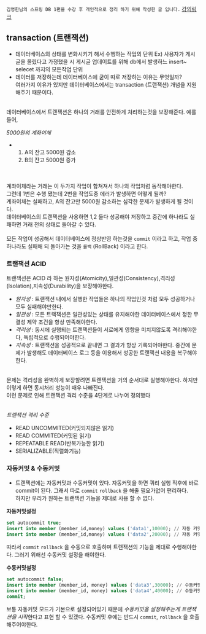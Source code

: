 ``
김영한님의 스프링 DB 1편을 수강 후 개인적으로 정리 하기 위해 작성한 글 입니다.
``
[강의링크](https://www.inflearn.com/course/%EC%8A%A4%ED%94%84%EB%A7%81-db-1)

## transaction (트랜잭션)

- 데이터베이스의 상태를 변화시키기 해서 수행하는 작업의 단위 Ex) 사용자가 게시글을 올렸다고 가정했을 시 게시글 업데이트를 위해 db에서 발생하느 insert~ selecet 까지의 모든작업 단위
- 데이터를 저장하는데 데이터베이스에 굳이 따로 저장하는 이유는 무엇일까?<br>
여러가지 이유가 있지만 데이터베이스에서는 transaction (트랜잭션) 개념을 지원 해주기 때문이다.<br><br>

데이터베이스에서 트랜잭션은 하나의 거래를 안전하게 처리하는것을 보장해준다. 예를들어, <br>

*5000원의 계좌이체*
- 1. A의 잔고 5000원 감소
  2. B의 잔고 5000원 증가

<br><br> 계좌이체라는 거래는 이 두가지 작업이 합쳐져서 하나의 작업처럼 동작해야한다. 
<br> 그런데 1번은 수행 됐는데 2번을 작업도중 에러가 발생하면 어떻게 될까?
<br> 계좌이체는 실패하고, A의 잔고만 5000원 감소하는 심각한 문제가 발생하게 될 것이다.
<br> 데이터베이스의 트랜잭션을 사용하면 1,2 둘다 성공해야 저장하고 중간에 하나라도 실패하면 거래 전의 상태로 돌아갈 수 있다.
<br>
<br> 모든 작업이 성공해서 데이터베이스에 정상반영 하는것을 `commit` 이라고 하고, 작업 중 하나라도 실패해 되 돌아가는 것을 `롤백`  (RollBack) 이라고 한다.

### 트랜잭션 ACID
트랜잭션은 ACID 라 하는 원자성(Atomicity),일관성(Consistency),격리성(Isolation),지속성(Durability)을 보장해야한다.
- *원자성* : 트랜잭션 내에서 실행한 작업들은 하나의 작업인것 처럼 모두 성공하거나 모두 실패해야만한다.
- *일관성* : 모든 트랙잭션은 일관성있는 상태를 유지해야한 데이터베이스에서 정한 무결성 제약 조건을 항상 만족해야한다. 
- *격리성* : 동시에 실행되는 트랜잭션들이 서로에게 영향을 미치지않도록 격리해야한다, 독립적으로 수행되어야한다.
- *지속성* : 트랜잭션을 성공적으로 끝내면 그 결과가 항상 기록되어야한다. 중간에 문제가 발생해도 데이터베이스 로그 등을 이용해서 성공한 트랜잭션 내용을 복구해야한다. 

<br> 문제는 격리성을 완벽하게 보장할려면 트랜잭션을 거의 순서대로 실행해야한다. 하지만 이렇게 하면 동시처리 성능이 매우 나빠진다.
<br> 이런 문제로 인해 트랜잭션 격리 수준을 4단계로 나누어 정의했다

<br> *트랜잭션 격리 수준*
- READ UNCOMMITED(커밋되지않은 읽기) 
- READ COMMITED(커밋된 읽기)
- REPEATABLE READ(반복가능한 읽기)
- SERIALIZABLE(직렬화기능) 


### 자동커밋 & 수동커밋 
- 트랜잭션에는 자동커밋과 수동커밋이 있다. 자동커밋을 하면 쿼리 실행 직후에 바로 commit이 된다. 그래서 따로 `commit` `rollback` 을 해줄 필요가없어 편리하다.<br>
  하지만 우리가 원하는 트랜잭션 기능을 제대로 사용 할 수 없다.
  
 **자동커밋설정**
```sql
set autocommit true;
insert into member (member_id,money) values ('data1',10000); // 자동 커밋
insert into member (member_id,money) values ('data2',20000); // 자동 커밋
```
 따라서 `commit` `rollback` 을 수동으로 호출하며 트랜잭션의 기능을 제대로 수행해야한다. 그러기 위해선 수동커밋 설정을 해야한다.

 **수동커밋설정**
 ```sql
 set autocommit false;
 insert into member (member_id, money) values ('data3',30000); // 수동커밋
 insert into member (member_id, money) values ('data4',40000); // 수동커밋
 commit;
 ```
  
보통 자동커밋 모드가 기본으로 설정되어있기 때문에 *수동커밋을 설정해주는게 트랜잭션을 시작*한다고 표현 할 수 있겠다.
수동커밋 후에는 반드시 `commit`, `rollback` 을 호출 해주어야한다. 

